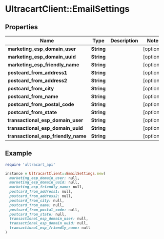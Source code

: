 # UltracartClient::EmailSettings

## Properties

| Name | Type | Description | Notes |
| ---- | ---- | ----------- | ----- |
| **marketing_esp_domain_user** | **String** |  | [optional] |
| **marketing_esp_domain_uuid** | **String** |  | [optional] |
| **marketing_esp_friendly_name** | **String** |  | [optional] |
| **postcard_from_address1** | **String** |  | [optional] |
| **postcard_from_address2** | **String** |  | [optional] |
| **postcard_from_city** | **String** |  | [optional] |
| **postcard_from_name** | **String** |  | [optional] |
| **postcard_from_postal_code** | **String** |  | [optional] |
| **postcard_from_state** | **String** |  | [optional] |
| **transactional_esp_domain_user** | **String** |  | [optional] |
| **transactional_esp_domain_uuid** | **String** |  | [optional] |
| **transactional_esp_friendly_name** | **String** |  | [optional] |

## Example

```ruby
require 'ultracart_api'

instance = UltracartClient::EmailSettings.new(
  marketing_esp_domain_user: null,
  marketing_esp_domain_uuid: null,
  marketing_esp_friendly_name: null,
  postcard_from_address1: null,
  postcard_from_address2: null,
  postcard_from_city: null,
  postcard_from_name: null,
  postcard_from_postal_code: null,
  postcard_from_state: null,
  transactional_esp_domain_user: null,
  transactional_esp_domain_uuid: null,
  transactional_esp_friendly_name: null
)
```

